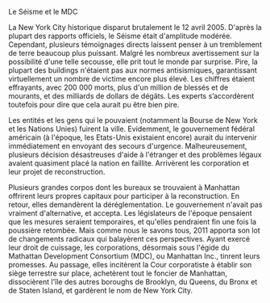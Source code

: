 Le Séisme et le MDC

La New York City historique disparut brutalement le 12 avril 2005. D'après la plupart des rapports officiels, le Séisme était d'amplitude modérée. Cependant, plusieurs témoignages directs laissent penser à un tremblement de terre beaucoup plus puissant. Malgré les nombreux avertissement sur la possibilité d'une telle secousse, elle prit tout le monde par surprise. Pire, la plupart des buildings n'étaient pas aux normes antisismiques, garantissant virtuellement un nombre de victime encore plus élevé. Les chiffres étaient effrayants, avec 200 000 morts, plus d'un million de blessés et de mourants, et des milliards de dollars de dégâts. Les experts s’accordèrent toutefois pour dire que cela aurait pu être bien pire.

Les entités et les gens qui le pouvaient (notamment la Bourse de New York et les Nations Unies) fuirent la ville. Evidemment, le gouvernement fédéral américain (à l'époque, les Etats-Unis existaient encore) aurait du intervenir immédiatement en envoyant des secours d'urgence. Malheureusement, plusieurs décision désastreuses d'aide à l'étranger et des problèmes légaux avaient quasiment placé la nation en faillite. Arrivèrent les corporation et leur projet de reconstruction.

Plusieurs grandes corpos dont les bureaux se trouvaient à Manhattan offrirent leurs propres capitaux pour participer à la reconstruction. En retour, elles demandèrent la déréglementation. Le gouvernement n'avait pas vraiment d'alternative, et accepta. Les législateurs de l'époque pensaient que les mesures seraient temporaires, et qu'elles pendraient fin une fois la poussière retombée. Mais comme nous le savons tous, 2011 apporta son lot de changements radicaux qui balayèrent ces perspectives.
Ayant exercé leur droit de cuissage, les corporations, désormais sous l'égide du Mathattan Development Consortium (MDC), ou Manhattan Inc., tinrent leurs promesses. Au passage, elles incitèrent la Cour corporatiste à établir son siège terrestre sur place, achetèrent tout le foncier de Manhattan, dissocièrent l'île des autres boroughs de Brooklyn, du Queens, du Bronx et de Staten Island, et gardèrent le nom de New York City.
